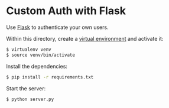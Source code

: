 # Custom Auth with Flask

Use [Flask](http://flask.pocoo.org/) to authenticate your own users.

Within this directory, create a [virtual
environment](https://virtualenv.readthedocs.org/en/latest/) and activate it:

```bash
$ virtualenv venv
$ source venv/bin/activate
```

Install the dependencies:

```bash
$ pip install -r requirements.txt
```

Start the server:

```bash
$ python server.py
```
